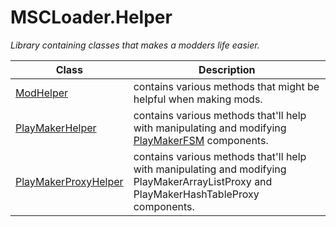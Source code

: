 # MSCLoader.Helper

*Library containing classes that makes a modders life easier.*

Class | Description
----- | -----------
[ModHelper](API/MSCLoader.Helper/ModHelper.md) | contains various methods that might be helpful when making mods.
[PlayMakerHelper](API/MSCLoader.Helper/PlayMakerHelper.md) | contains various methods that'll help with manipulating and modifying [PlayMakerFSM](https://hutonggames.fogbugz.com/default.asp?W1079) components.
[PlayMakerProxyHelper](API/MSCLoader.Helper/PlayMakerHelper.md) | contains various methods that'll help with manipulating and modifying PlayMakerArrayListProxy and PlayMakerHashTableProxy components.